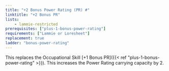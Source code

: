 ```yaml
---
title: "+2 Bonus Power Rating (PR) #"
linktitle: "+2 Bonus PR"
lists:
    - lammie-restricted
prerequisites: ["plus-1-bonus-power-rating"]
requirements: ["Lammie or Loresheet"]
replacement: true
ladder: "bonus-power-rating"
---
```

This replaces the Occupational Skill [+1 Bonus PR]({{< ref "plus-1-bonus-power-rating" >}}). This increases the Power Rating carrying capacity by 2.